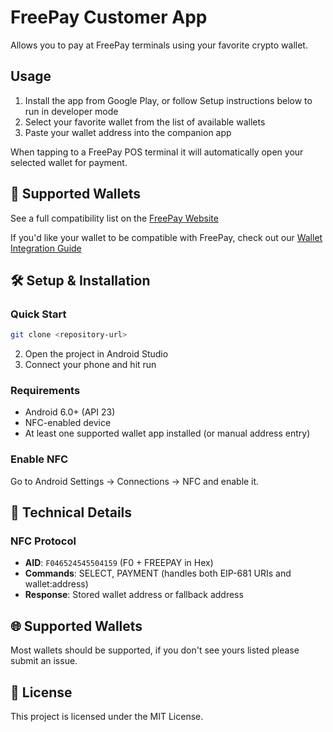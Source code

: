 # FreePay Customer App

Allows you to pay at FreePay terminals using your favorite crypto wallet. 

## Usage

1. Install the app from Google Play, or follow Setup instructions below to run in developer mode
2. Select your favorite wallet from the list of available wallets
3. Paste your wallet address into the companion app

When tapping to a FreePay POS terminal it will automatically open your selected wallet for payment. 

## 📱 Supported Wallets

See a full compatibility list on the [FreePay Website](https://freepaypos.org)

If you'd like your wallet to be compatible with FreePay, check out our [Wallet Integration Guide](./WALLET_INTEGRATION.md)

## 🛠️ Setup & Installation

### Quick Start

```bash
git clone <repository-url>
```

2. Open the project in Android Studio
3. Connect your phone and hit run

### Requirements

- Android 6.0+ (API 23)
- NFC-enabled device
- At least one supported wallet app installed (or manual address entry)

### Enable NFC

Go to Android Settings → Connections → NFC and enable it.

## 🔧 Technical Details

### NFC Protocol

- **AID**: `F046524545504159` (F0 + FREEPAY in Hex)
- **Commands**: SELECT, PAYMENT (handles both EIP-681 URIs and wallet:address)
- **Response**: Stored wallet address or fallback address

## 🌐 Supported Wallets

Most wallets should be supported, if you don't see yours listed please submit an issue. 

## 📄 License

This project is licensed under the MIT License.
